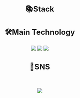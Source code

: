 <div align="center">
  <h1 style="font-size: 24px;">📚Stack</h1>
  <h2 style="font-size: 24px;">🛠Main Technology</h2>
  <img src="https://img.shields.io/badge/UNITY-000000?style=flat-square&logo=unity&logoColor=FFFFFF"/> <img src="https://img.shields.io/badge/C++-purple?style=flat-square&logo=cplusplus&logoColor=#00599C"/> <img src="https://img.shields.io/badge/JAVA-blue?style=flat-square&logo=eclipseide&logoColor=#2C2255"/>
  <h2 style="font-size: 24px;">📖SNS</h2>
  <br></br>
  <a href="https://end-of-code.tistory.com/" target="_blank"><img src="https://img.shields.io/badge/Blog-black?style=flat-square&logo=tistory&logoColor=#000000"/></a>
</div>
<!--
**developerYHLee/developerYHLee** is a ✨ _special_ ✨ repository because its `README.md` (this file) appears on your GitHub profile.

Here are some ideas to get you started:

- 🔭 I’m currently working on ...
- 🌱 I’m currently learning ...
- 👯 I’m looking to collaborate on ...
- 🤔 I’m looking for help with ...
- 💬 Ask me about ...
- 📫 How to reach me: ...
- 😄 Pronouns: ...
- ⚡ Fun fact: ...
-->
